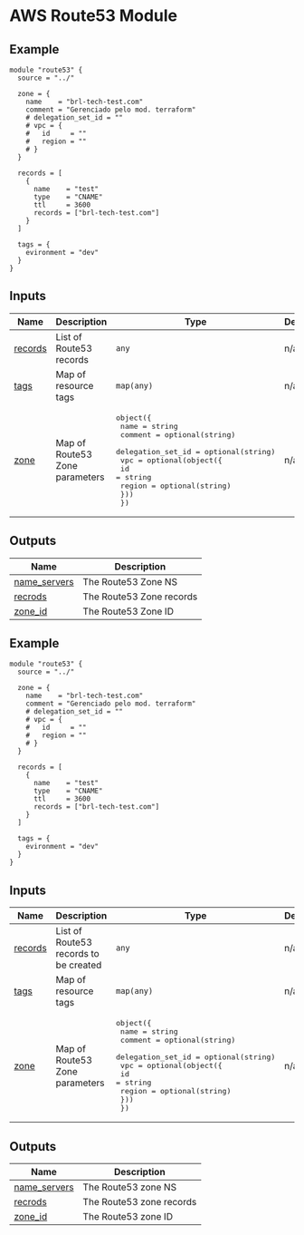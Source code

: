 # AWS Route53 Module

<!-- BEGINNING OF PRE-COMMIT-TERRAFORM DOCS HOOK -->


## Example

```hcl
module "route53" {
  source = "../"

  zone = {
    name    = "brl-tech-test.com"
    comment = "Gerenciado pelo mod. terraform"
    # delegation_set_id = ""
    # vpc = {
    #   id     = ""
    #   region = ""
    # }
  }

  records = [
    {
      name    = "test"
      type    = "CNAME"
      ttl     = 3600
      records = ["brl-tech-test.com"]
    }
  ]

  tags = {
    evironment = "dev"
  }
}
```

## Inputs

| Name | Description | Type | Default | Required |
|------|-------------|------|---------|:--------:|
| <a name="input_records"></a> [records](#input\_records) | List of Route53 records | `any` | n/a | yes |
| <a name="input_tags"></a> [tags](#input\_tags) | Map of resource tags | `map(any)` | n/a | yes |
| <a name="input_zone"></a> [zone](#input\_zone) | Map of Route53 Zone parameters | <pre>object({<br>    name              = string<br>    comment           = optional(string)<br>    delegation_set_id = optional(string)<br>    vpc = optional(object({<br>      id     = string<br>      region = optional(string)<br>    }))<br>  })</pre> | n/a | yes |

## Outputs

| Name | Description |
|------|-------------|
| <a name="output_name_servers"></a> [name\_servers](#output\_name\_servers) | The Route53 Zone NS |
| <a name="output_recrods"></a> [recrods](#output\_recrods) | The Route53 Zone records |
| <a name="output_zone_id"></a> [zone\_id](#output\_zone\_id) | The Route53 Zone ID |
<!-- END OF PRE-COMMIT-TERRAFORM DOCS HOOK -->

<!-- BEGIN_TF_DOCS -->


## Example

```hcl
module "route53" {
  source = "../"

  zone = {
    name    = "brl-tech-test.com"
    comment = "Gerenciado pelo mod. terraform"
    # delegation_set_id = ""
    # vpc = {
    #   id     = ""
    #   region = ""
    # }
  }

  records = [
    {
      name    = "test"
      type    = "CNAME"
      ttl     = 3600
      records = ["brl-tech-test.com"]
    }
  ]

  tags = {
    evironment = "dev"
  }
}
```

## Inputs

| Name | Description | Type | Default | Required |
|------|-------------|------|---------|:--------:|
| <a name="input_records"></a> [records](#input\_records) | List of Route53 records to be created | `any` | n/a | yes |
| <a name="input_tags"></a> [tags](#input\_tags) | Map of resource tags | `map(any)` | n/a | yes |
| <a name="input_zone"></a> [zone](#input\_zone) | Map of Route53 Zone parameters | <pre>object({<br>    name              = string<br>    comment           = optional(string)<br>    delegation_set_id = optional(string)<br>    vpc = optional(object({<br>      id     = string<br>      region = optional(string)<br>    }))<br>  })</pre> | n/a | yes |

## Outputs

| Name | Description |
|------|-------------|
| <a name="output_name_servers"></a> [name\_servers](#output\_name\_servers) | The Route53 zone NS |
| <a name="output_recrods"></a> [recrods](#output\_recrods) | The Route53 zone records |
| <a name="output_zone_id"></a> [zone\_id](#output\_zone\_id) | The Route53 zone ID |  
<!-- END_TF_DOCS -->